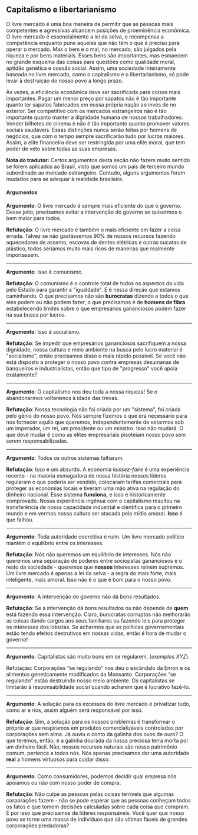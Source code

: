 ## Capitalismo e libertarianismo

O livre mercado é uma boa maneira de permitir que as pessoas mais competentes e agressivas alcancem posições de proeminência econômica. O livre mercado é essencialmente a lei da selva, e recompensa a competência enquanto pune aqueles que não têm o que é preciso para operar o mercado. Mas o bem e o mal, no mercado, são julgados pela riqueza e por bens materiais. Esses bens são importantes, mas esmaecem no grande esquema das coisas para questões como qualidade moral, aptidão genética e coesão social. Assim, uma sociedade inteiramente baseada no livre mercado, como o capitalismo e o libertarianismo, só pode levar à destruição do nosso povo a longo prazo.

Às vezes, a eficiência econômica deve ser sacrificada para coisas mais importantes. Pagar um menor preço por sapatos não é tão importante quanto ter sapatos fabricados em nossa própria nação ao invés de no exterior. Ser competitivo com os mercados estrangeiros não é tão importante quanto manter a dignidade humana de nossos trabalhadores. Vender bilhetes de cinema é não é tão importante quanto promover valores sociais saudáveis. Essas distinções nunca serão feitas por homens de negócios, que com o tempo sempre sacrificarão tudo por lucros maiores. Assim, a elite financeira deve ser restringida por uma elite moral, que tem poder de veto sobre todas as suas empresas.

**Nota do tradutor:** Certos argumentos desta seção não fazem muito sentido se forem aplicados ao Brasil, visto que somos um país de terceiro mundo subordinado ao mercado estrangeiro. Contudo, alguns argumentos foram mudados para se adequar à realidade brasileira.

#### Argumentos

**Argumento**: O livre mercado é sempre mais eficiente do que o governo. Desse jeito, precisamos evitar a intervenção do governo se quisermos o  bem maior para todos.

**Refutação**: O livre mercado é também o mais eficiente em fazer a coisa errada. Talvez se não gastássemos 90% de nossos recursos fazendo aquecedores de assento, escovas de dentes elétricas e outras sucatas de plástico, todos seríamos muito mais ricos de maneiras que realmente importassem.

---

**Argumento**: Isso é comunismo.

**Refutação**: O comunismo é o controle total de todos os aspectos da vida pelo Estado para garantir a "igualdade". E é nessa direção que estamos caminhando. O que precisamos não são **burocratas** dizendo a todos o que eles podem ou não podem fazer, o que precisamos é de **homens de fibra** estabelecendo limites sobre o que empresários gananciosos podem fazer na sua busca por lucros.

---

**Argumento**: Isso é socialismo.

**Refutação**: Se impedir que empresários gananciosos sacrifiquem a nossa dignidade, nossa cultura e meio ambiente na busca pelo lucro material é "socialismo", então precisamos disso o mais rápido possível. Se você não está disposto a proteger o nosso povo contra empresas desumanas de banqueiros e industrialistas, então que tipo de "progresso" você apoia exatamente?

---

**Argumento**: O capitalismo nos deu toda a nossa riqueza! Se o abandonarmos voltaremos à idade das trevas.

**Refutação**: Nossa tecnologia não foi criada por um "sistema", foi criada pelo gênio do nosso povo. Nós sempre fizemos o que era necessário para nos fornecer aquilo que queremos, independentemente de estarmos sob um imperador, um rei, um presidente ou um ministro. Isso não mudará. O que deve mudar é como as elites empresariais pisoteiam nosso povo sem serem responsabilizadas.

---

**Argumento**: Todos os outros sistemas falharam.

**Refutação**: Isso é um absurdo. A economia _laissez-faire_ é uma experiência recente - na maioria esmagadora de nossa história nossos líderes regularam o que poderia ser vendido, colocaram tarifas comerciais para proteger as economias locais e tiveram uma mão ativa na regulação do dinheiro nacional. Esse sistema **funciona,** e isso é historicamente comprovado. Nossa experiência ingênua com o capitalismo resultou na transferência de nossa capacidade industrial e científica para o primeiro mundo e em vermos nossa cultura ser atacada pela mídia amoral. **Isso** é que falhou.

---

**Argumento**: Toda autoridade coercitiva é ruim. Um livre mercado político mantém o equilíbrio entre os interesses.

**Refutação**: Nós não queremos um equilíbrio de interesses. Nós não queremos uma separação de poderes entre sociopatas gananciosos e o resto da sociedade - queremos que **nossos** interesses reinem supremos. Um livre mercado é apenas a lei da selva - a regra do mais forte, mais inteligente, mais amoral. Isso não é o que é bom para o nosso povo.

---

**Argumento**: A intervenção do governo não dá bons resultados.

**Refutação**: Se a intervenção dá bons resultados ou não depende de **quem** está fazendo essa intervenção. Claro, burocratas corruptos não melhorarão as coisas dando cargos aos seus familiares ou fazendo leis para proteger os interesses dos lobistas. Se acharmos que as políticas governamentais estão tendo efeitos destrutivos em nossas vidas, então é hora de mudar o governo!

---

**Argumento**: Capitalistas são muito bons em se regularem, (_exemplos XYZ_).

Refutação: Corporações “se regulando" nos deu o escândalo da Enron e os alimentos geneticamente modificados da Monsanto. Corporações “se regulando" estão destruindo nosso meio ambiente. Os capitalistas se limitarão à responsabilidade social quando acharem que é lucrativo fazê-lo.

---

**Argumento**: A solução para os excessos do livre mercado é privatizar tudo, como ar e rios, assim alguém será responsável por isso.

**Refutação**: Sim, a solução para os nossos problemas é transformar o próprio ar que respiramos em produtos comercializáveis controlados por corporações sem alma. Já ouviu o conto da galinha dos ovos de ouro? O que teremos, então, é a galinha dourada da nossa preciosa terra morta por um dinheiro fácil. Não, nossos recursos naturais são nosso patrimônio comum, pertence a todos nós. Nós apenas precisamos dar uma autoridade **real** a homens virtuosos para cuidar disso.

---

**Argumento**: Como consumidores, podemos decidir qual empresa nós apoiamos ou não com nosso poder de compra.

**Refutação**: Não culpe as pessoas pelas coisas terríveis que algumas corporações fazem - não se pode esperar que as pessoas conheçam todos os fatos e que tomem decisões calculadas sobre cada coisa que compram. É por isso que precisamos de líderes responsáveis. Você quer que nosso povo se torne uma massa de indivíduos que são vítimas fáceis de grandes corporações predadoras?

